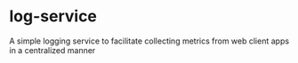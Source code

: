 # log-service

A simple logging service to facilitate collecting metrics from web client apps in a centralized manner
